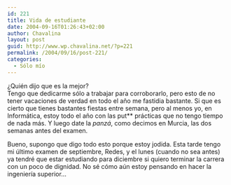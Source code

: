 ```yaml
---
id: 221
title: Vida de estudiante
date: 2004-09-16T01:26:43+02:00
author: Chavalina
layout: post
guid: http://www.wp.chavalina.net/?p=221
permalink: /2004/09/16/post-221/
categories:
  - Sólo mío
---
```

&iquest;Quién dijo que es la mejor?  
Tengo que dedicarme sólo a trabajar para corroborarlo, pero esto de no tener vacaciones de verdad en todo el a&ntilde;o me fastidia bastante. Si que es cierto que tienes bastantes fiestas entre semana, pero al menos yo, en Informática, estoy todo el a&ntilde;o con las put** prácticas que no tengo tiempo de nada más. Y luego date la _panzá_, como decimos en Murcia, las dos semanas antes del examen.

Bueno, supongo que digo todo esto porque estoy jodida. Esta tarde tengo mi &uacute;ltimo examen de septiembre, Redes, y el lunes (cuando no sea antes) ya tendré que estar estudiando para diciembre si quiero terminar la carrera con un poco de dignidad. No sé cómo a&uacute;n estoy pensando en hacer la ingenier&iacute;a superior…